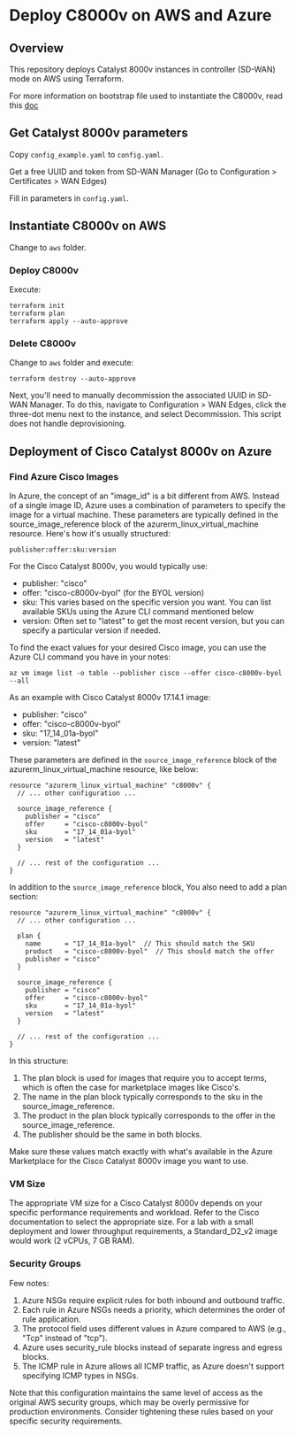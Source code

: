 # Deploy C8000v on AWS and Azure

## Overview

This repository deploys Catalyst 8000v instances in controller (SD-WAN) mode on AWS using Terraform.

For more information on bootstrap file used to instantiate the C8000v, read this [doc](./docs/C8000v-bootstrap.md)

## Get Catalyst 8000v parameters

Copy `config_example.yaml` to `config.yaml`.

Get a free UUID and token from SD-WAN Manager (Go to Configuration > Certificates > WAN Edges)

Fill in parameters in `config.yaml`.

## Instantiate C8000v on AWS

Change to `aws` folder.

### Deploy C8000v

Execute:

```shell
terraform init
terraform plan
terraform apply --auto-approve
```

### Delete C8000v

Change to `aws` folder and execute:

```shell
terraform destroy --auto-approve
```

Next, you'll need to manually decommission the associated UUID in SD-WAN Manager. To do this, navigate to Configuration > WAN Edges, click the three-dot menu next to the instance, and select Decommission. This script does not handle deprovisioning.

## Deployment of Cisco Catalyst 8000v on Azure

### Find Azure Cisco Images

In Azure, the concept of an "image_id" is a bit different from AWS. Instead of a single image ID, Azure uses a combination of parameters to specify the image for a virtual machine. These parameters are typically defined in the source_image_reference block of the azurerm_linux_virtual_machine resource. Here's how it's usually structured:

`publisher:offer:sku:version`

For the Cisco Catalyst 8000v, you would typically use:

- publisher: "cisco"
- offer: "cisco-c8000v-byol" (for the BYOL version)
- sku: This varies based on the specific version you want. You can list available SKUs using the Azure CLI command mentioned below
- version: Often set to "latest" to get the most recent version, but you can specify a particular version if needed.

To find the exact values for your desired Cisco image, you can use the Azure CLI command you have in your notes:

```shell
az vm image list -o table --publisher cisco --offer cisco-c8000v-byol --all
```

As an example with Cisco Catalyst 8000v 17.14.1 image:

- publisher: "cisco"
- offer: "cisco-c8000v-byol"
- sku: "17_14_01a-byol"
- version: "latest"

These parameters are defined in the `source_image_reference` block of the azurerm_linux_virtual_machine resource, like below:

```hcl
resource "azurerm_linux_virtual_machine" "c8000v" {
  // ... other configuration ...

  source_image_reference {
    publisher = "cisco"
    offer     = "cisco-c8000v-byol"
    sku       = "17_14_01a-byol"
    version   = "latest"
  }

  // ... rest of the configuration ...
}
```

In addition to the `source_image_reference` block, You also need to add a plan section:

```hcl
resource "azurerm_linux_virtual_machine" "c8000v" {
  // ... other configuration ...

  plan {
    name      = "17_14_01a-byol"  // This should match the SKU
    product   = "cisco-c8000v-byol"  // This should match the offer
    publisher = "cisco"
  }

  source_image_reference {
    publisher = "cisco"
    offer     = "cisco-c8000v-byol"
    sku       = "17_14_01a-byol"
    version   = "latest"
  }

  // ... rest of the configuration ...
}
```

In this structure:

1. The plan block is used for images that require you to accept terms, which is often the case for marketplace images like Cisco's.
2. The name in the plan block typically corresponds to the sku in the source_image_reference.
3. The product in the plan block typically corresponds to the offer in the source_image_reference.
4. The publisher should be the same in both blocks.

Make sure these values match exactly with what's available in the Azure Marketplace for the Cisco Catalyst 8000v image you want to use.

### VM Size

The appropriate VM size for a Cisco Catalyst 8000v depends on your specific performance requirements and workload. Refer to the Cisco documentation to select the appropriate size. For a lab with a small deployment and lower throughput requirements, a Standard_D2_v2 image would work (2 vCPUs, 7 GB RAM).

### Security Groups

Few notes:

1. Azure NSGs require explicit rules for both inbound and outbound traffic.
2. Each rule in Azure NSGs needs a priority, which determines the order of rule application.
3. The protocol field uses different values in Azure compared to AWS (e.g., "Tcp" instead of "tcp").
4. Azure uses security_rule blocks instead of separate ingress and egress blocks.
5. The ICMP rule in Azure allows all ICMP traffic, as Azure doesn't support specifying ICMP types in NSGs.

Note that this configuration maintains the same level of access as the original AWS security groups, which may be overly permissive for production environments. Consider tightening these rules based on your specific security requirements.
